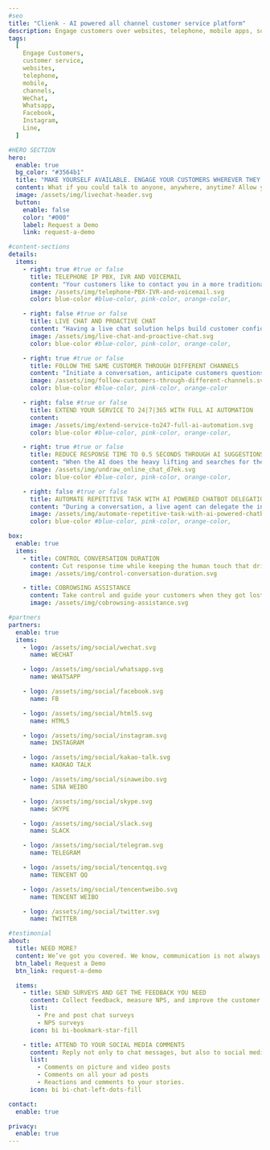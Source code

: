 ```yaml
---
#seo
title: "Clienk - AI powered all channel customer service platform"
description: Engage customers over websites, telephone, mobile apps, social media channels like WeChat, Whatsapp, Facebook, Instagram and many other popular messaging apps.
tags:
  [
    Engage Customers,
    customer service,
    websites,
    telephone,
    mobile,
    channels,
    WeChat,
    Whatsapp,
    Facebook,
    Instagram,
    Line,
  ]

#HERO SECTION
hero:
  enable: true
  bg_color: "#3564b1"
  title: "MAKE YOURSELF AVAILABLE. ENGAGE YOUR CUSTOMERS WHEREVER THEY ARE"
  content: What if you could talk to anyone, anywhere, anytime? Allow your agents to engage customers over telephone, websites, mobile apps, e-commerce platforms and popular messaging apps and tie all their interactions all together in one unified workspace for your support and sales teams with Clienk.
  image: /assets/img/livechat-header.svg
  button:
    enable: false
    color: "#000"
    label: Request a Demo
    link: request-a-demo

#content-sections
details:
  items:
    - right: true #true or false
      title: TELEPHONE IP PBX, IVR AND VOICEMAIL
      content: "Your customers like to contact you in a more traditional way by using the telephone? Let them select the department by using the IVR in the language that they prefer and connect them to the most suitable available agent. <br><br> Want to run a blended channel call center? We got you covered; You can route livechat, e-mail, messaging and telephone calls all at the same time from a single queue perspective and you can prioritize any single session above others based on your preferences."
      image: /assets/img/telephone-PBX-IVR-and-voicemail.svg
      color: blue-color #blue-color, pink-color, orange-color,

    - right: false #true or false
      title: LIVE CHAT AND PROACTIVE CHAT
      content: "Having a live chat solution helps build customer confidence in your brand. <br><br> Follow your customer behaviour and start a chat when they are most ready to engage. Catch an error message while filling a web-form, ping your visitor when reading through the FAQ, etc. With intelligent business rules, notify your agents to initiate contact when your customers need them the most."
      image: /assets/img/live-chat-and-proactive-chat.svg
      color: blue-color #blue-color, pink-color, orange-color,

    - right: true #true or false
      title: FOLLOW THE SAME CUSTOMER THROUGH DIFFERENT CHANNELS
      content: "Initiate a conversation, anticipate customers questions and offer them the help they need, when and where they need it. Start a conversation on WeChat and continue the same conversation on Facebook! <br><br> Let your agents switch between serving chats, phone calls, emails, or social media messages."
      image: /assets/img/follow-customers-through-different-channels.svg
      color: blue-color #blue-color, pink-color, orange-color

    - right: false #true or false
      title: EXTEND YOUR SERVICE TO 24|7|365 WITH FULL AI AUTOMATION
      content:
      image: /assets/img/extend-service-to247-full-ai-automation.svg
      color: blue-color #blue-color, pink-color, orange-color,

    - right: true #true or false
      title: REDUCE RESPONSE TIME TO 0.5 SECONDS THROUGH AI SUGGESTIONS
      content: "When the AI does the heavy lifting and searches for the right answer, only 10ms have passed to find it. Unbeatable! Let your agents focus on the important questions."
      image: /assets/img/undraw_online_chat_d7ek.svg
      color: blue-color #blue-color, pink-color, orange-color,

    - right: false #true or false
      title: AUTOMATE REPETITIVE TASK WITH AI POWERED CHATBOT DELEGATION
      content: "During a conversation, a live agent can delegate the interaction to an AI Virtual Assistant to perform simple actions like data collection or basic transactions. And after that, claim the conversation back"
      image: /assets/img/automate-repetitive-task-with-ai-powered-chatbot-delegation.svg
      color: blue-color #blue-color, pink-color, orange-color,

box:
  enable: true
  items:
    - title: CONTROL CONVERSATION DURATION
      content: Cut response time while keeping the human touch that drives customer satisfaction.
      image: /assets/img/control-conversation-duration.svg

    - title: COBROWSING ASSISTANCE
      content: Take control and guide your customers when they got lost
      image: /assets/img/cobrowsing-assistance.svg

#partners
partners:
  enable: true
  items:
    - logo: /assets/img/social/wechat.svg
      name: WECHAT

    - logo: /assets/img/social/whatsapp.svg
      name: WHATSAPP

    - logo: /assets/img/social/facebook.svg
      name: FB

    - logo: /assets/img/social/html5.svg
      name: HTML5

    - logo: /assets/img/social/instagram.svg
      name: INSTAGRAM

    - logo: /assets/img/social/kakao-talk.svg
      name: KAOKAO TALK

    - logo: /assets/img/social/sinaweibo.svg
      name: SINA WEIBO

    - logo: /assets/img/social/skype.svg
      name: SKYPE

    - logo: /assets/img/social/slack.svg
      name: SLACK

    - logo: /assets/img/social/telegram.svg
      name: TELEGRAM

    - logo: /assets/img/social/tencentqq.svg
      name: TENCENT QQ

    - logo: /assets/img/social/tencentweibo.svg
      name: TENCENT WEIBO

    - logo: /assets/img/social/twitter.svg
      name: TWITTER

#testimonial
about:
  title: NEED MORE?
  content: We’ve got you covered. We know, communication is not always on live chat. Clienk also lets you attend to your social media comments and ask for some feedback to your customers without having to use any other tool
  btn_label: Request a Demo
  btn_link: request-a-demo

  items:
    - title: SEND SURVEYS AND GET THE FEEDBACK YOU NEED
      content: Collect feedback, measure NPS, and improve the customer experience, no additional tool required
      list:
        - Pre and post chat surveys
        - NPS surveys
      icon: bi bi-bookmark-star-fill

    - title: ATTEND TO YOUR SOCIAL MEDIA COMMENTS
      content: Reply not only to chat messages, but also to social media interactions.
      list:
        - Comments on picture and video posts
        - Comments on all your ad posts
        - Reactions and comments to your stories.
      icon: bi bi-chat-left-dots-fill

contact:
  enable: true

privacy:
  enable: true
---
```

